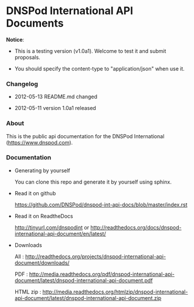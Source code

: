 DNSPod International API Documents
==================================

**Notice**: 
- This is a testing version (v1.0a1). Welcome to test it and submit proposals.

- You should specify the content-type to "application/json" when use it.

### Changelog

- 2012-05-13 README.md changed
   
- 2012-05-11  version 1.0a1 released


### About

This is the public api documentation for the DNSPod International (https://www.dnspod.com). 

### Documentation

- Generating by yourself
  
    You can clone this repo and generate it by yourself using sphinx.
    
- Read it on github

    https://github.com/DNSPod/dnspod-int-api-docs/blob/master/index.rst

- Read it on ReadtheDocs


    http://tinyurl.com/dnspodint or http://readthedocs.org/docs/dnspod-international-api-document/en/latest/

- Downloads

    All : http://readthedocs.org/projects/dnspod-international-api-document/downloads/
    
    PDF : http://media.readthedocs.org/pdf/dnspod-international-api-document/latest/dnspod-international-api-document.pdf
    
    HTML zip : http://media.readthedocs.org/htmlzip/dnspod-international-api-document/latest/dnspod-international-api-document.zip
    